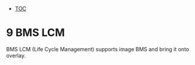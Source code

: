 * [TOC](ToC-Contrail-Fabric-Management)

# 9 BMS LCM

BMS LCM (Life Cycle Management) supports image BMS and bring it onto overlay.

